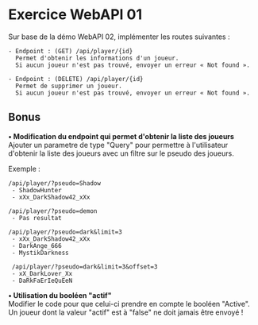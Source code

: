 # Exercice WebAPI 01

Sur base de la démo WebAPI 02, implémenter les routes suivantes : 
```
- Endpoint : (GET) /api/player/{id}
  Permet d'obtenir les informations d'un joueur.
  Si aucun joueur n'est pas trouvé, envoyer un erreur « Not found ».

- Endpoint : (DELETE) /api/player/{id}
  Permet de supprimer un joueur.
  Si aucun joueur n'est pas trouvé, envoyer un erreur « Not found ».
```

## Bonus
 **• Modification du endpoint qui permet d'obtenir la liste des joueurs** \
Ajouter un parametre de type "Query" pour permettre à l'utilisateur d'obtenir la liste des joueurs avec un filtre sur le pseudo des joueurs.

Exemple :
```
/api/player/?pseudo=Shadow
 - ShadowHunter
 - xXx_DarkShadow42_xXx

/api/player/?pseudo=demon
 - Pas resultat

/api/player/?pseudo=dark&limit=3
 - xXx_DarkShadow42_xXx
 - DarkAnge_666
 - MystikDarkness

 /api/player/?pseudo=dark&limit=3&offset=3
 - xX_DarkLover_Xx
 - DaRkFaErIeQuEeN
```

 **• Utilisation du booléen "actif"** \
Modifier le code pour que celui-ci prendre en compte le booléen "Active". \
Un joueur dont la valeur "actif" est à "false" ne doit jamais être envoyé !